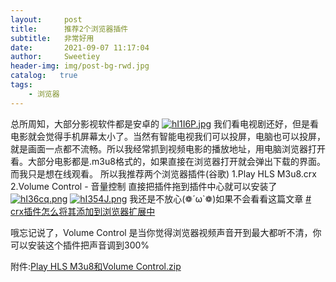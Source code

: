 ```yaml
---
layout:     post
title:      推荐2个浏览器插件
subtitle:   非常好用
date:       2021-09-07 11:17:04
author:     Sweetiey
header-img: img/post-bg-rwd.jpg
catalog:   true
tags:
    - 浏览器
---
```

   总所周知，大部分影视软件都是安卓的
[![hI1I6P.jpg](https://z3.ax1x.com/2021/09/07/hI1I6P.jpg)]()
      我们看电视剧还好，但是看电影就会觉得手机屏幕太小了。当然有智能电视我们可以投屏，电脑也可以投屏，就是画面一点都不流畅。所以我经常抓到视频电影的播放地址，用电脑浏览器打开看。大部分电影都是.m3u8格式的，如果直接在浏览器打开就会弹出下载的界面。而我只是想在线观看。
所以我推荐两个浏览器插件(谷歌)
1.Play HLS M3u8.crx
2.Volume Control - 音量控制
直接把插件拖到插件中心就可以安装了
[![hI36cq.png](https://z3.ax1x.com/2021/09/07/hI36cq.png)]()
[![hI354J.png](https://z3.ax1x.com/2021/09/07/hI354J.png)]()
我还是不放心(❁´ω`❁)如果不会看看这篇文章
[# crx插件怎么将其添加到浏览器扩展中](https://blog.csdn.net/itcsdn_/article/details/109426619)

哦忘记说了，Volume Control 是当你觉得浏览器视频声音开到最大都听不清，你可以安装这个插件把声音调到300%

附件:[Play HLS M3u8和Volume Control.zip](https://tz6.lanzoui.com/iSo0utpo0yh)
